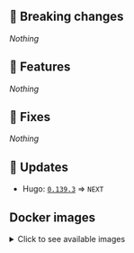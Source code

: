 ## :loudspeaker: Breaking changes

*Nothing*


## :tada: Features

*Nothing*


## :bug: Fixes

*Nothing*


## :heartbeat: Updates

* Hugo: [`0.139.3`](https://github.com/floryn90/docker-hugo/releases/tag/0.139.3) => `NEXT`


## Docker images

<details>
<summary>Click to see available images</summary>

This release is available from Docker Hub as project `floryn90/hugo` with the following tags:

| Alias tags                   | Version specific tags                      |
| ---------------------------- | ------------------------------------------ |
| `busybox`, `latest`          | `NEXT-busybox`, `NEXT`                     |
| `busybox-ci`, `ci`           | `NEXT-busybox-ci`, `NEXT-ci`               |
| `busybox-onbuild`, `onbuild` | `NEXT-busybox-onbuild`, `NEXT-onbuild`     |
| `alpine`                     | `NEXT-alpine`                              |
| `alpine-ci`                  | `NEXT-alpine-ci`                           |
| `alpine-onbuild`             | `NEXT-alpine-onbuild`                      |
| `asciidoctor`                | `NEXT-asciidoctor`                         |
| `asciidoctor-ci`             | `NEXT-asciidoctor-ci`                      |
| `asciidoctor-onbuild`        | `NEXT-asciidoctor-onbuild`                 |
| `pandoc`                     | `NEXT-pandoc`                              |
| `pandoc-ci`                  | `NEXT-pandoc-ci`                           |
| `pandoc-onbuild`             | `NEXT-pandoc-onbuild`                      |
| `ext-alpine`                 | `NEXT-ext-alpine`                          |
| `ext-alpine-ci`              | `NEXT-ext-alpine-ci`                       |
| `ext-alpine-onbuild`         | `NEXT-ext-alpine-onbuild`                  |
| `ext-asciidoctor`            | `NEXT-ext-asciidoctor`                     |
| `ext-asciidoctor-ci`         | `NEXT-ext-asciidoctor-ci`                  |
| `ext-asciidoctor-onbuild`    | `NEXT-ext-asciidoctor-onbuild`             |
| `ext-pandoc`                 | `NEXT-ext-pandoc`                          |
| `ext-pandoc-ci`              | `NEXT-ext-pandoc-ci`                       |
| `ext-pandoc-onbuild`         | `NEXT-ext-pandoc-onbuild`                  |
| `debian`                     | `NEXT-debian`                              |
| `debian-ci`                  | `NEXT-debian-ci`                           |
| `debian-onbuild`             | `NEXT-debian-onbuild`                      |
| `ext-debian`, `ext`, `latest-ext` | `NEXT-ext-debian`, `NEXT-ext`         |
| `ext-debian-ci`, `ext-ci`    | `NEXT-ext-debian-ci`, `NEXT-ext-ci`        |
| `ext-debian-onbuild`, `ext-onbuild` | `NEXT-ext-debian-onbuild`, `NEXT-ext-onbuild` |
| `ubuntu`                     | `NEXT-ubuntu`                            |
| `ubuntu-ci`                  | `NEXT-ubuntu-ci`                         |
| `ubuntu-onbuild`             | `NEXT-ubuntu-onbuild`                    |
| `ext-ubuntu`                 | `NEXT-ext-ubuntu`                        |
| `ext-ubuntu-ci`              | `NEXT-ext-ubuntu-ci`                     |
| `ext-ubuntu-onbuild`         | `NEXT-ext-ubuntu-onbuild`                |
</details>